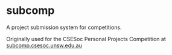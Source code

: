 # subcomp
A project submission system for competitions.

Originally used for the CSESoc Personal Projects Competition at [subcomp.csesoc.unsw.edu.au](https://subcomp.csesoc.unsw.edu.au)
